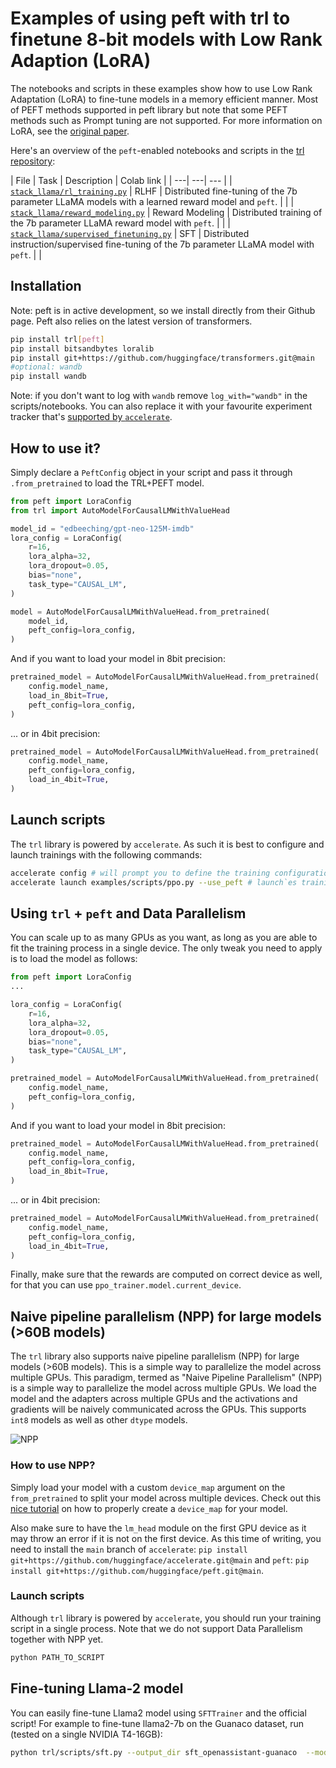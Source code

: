 # Examples of using peft with trl to finetune 8-bit models with Low Rank Adaption (LoRA)

The notebooks and scripts in these examples show how to use Low Rank Adaptation (LoRA) to fine-tune models in a memory efficient manner. Most of PEFT methods supported in peft library but note that some PEFT methods such as Prompt tuning are not supported.
For more information on LoRA, see the [original paper](https://huggingface.co/papers/2106.09685).

Here's an overview of the `peft`-enabled notebooks and scripts in the [trl repository](https://github.com/huggingface/trl/tree/main/examples):

| File | Task | Description | Colab link |
| ---| ---| --- |
| [`stack_llama/rl_training.py`](https://github.com/huggingface/trl/blob/main/examples/research_projects/stack_llama/scripts/rl_training.py) | RLHF | Distributed fine-tuning of the 7b parameter LLaMA models with a learned reward model and `peft`. |  |
| [`stack_llama/reward_modeling.py`](https://github.com/huggingface/trl/blob/main/examples/research_projects/stack_llama/scripts/reward_modeling.py) | Reward Modeling | Distributed training of the 7b parameter LLaMA reward model with `peft`. |  |
| [`stack_llama/supervised_finetuning.py`](https://github.com/huggingface/trl/blob/main/examples/research_projects/stack_llama/scripts/supervised_finetuning.py) | SFT | Distributed instruction/supervised fine-tuning of the 7b parameter LLaMA model with `peft`. |  |

## Installation

Note: peft is in active development, so we install directly from their Github page.
Peft also relies on the latest version of transformers.

```bash
pip install trl[peft]
pip install bitsandbytes loralib
pip install git+https://github.com/huggingface/transformers.git@main
#optional: wandb
pip install wandb
```

Note: if you don't want to log with `wandb` remove `log_with="wandb"` in the scripts/notebooks. You can also replace it with your favourite experiment tracker that's [supported by `accelerate`](https://huggingface.co/docs/accelerate/usage_guides/tracking).

## How to use it?

Simply declare a `PeftConfig` object in your script and pass it through `.from_pretrained` to load the TRL+PEFT model.

```python
from peft import LoraConfig
from trl import AutoModelForCausalLMWithValueHead

model_id = "edbeeching/gpt-neo-125M-imdb"
lora_config = LoraConfig(
    r=16,
    lora_alpha=32,
    lora_dropout=0.05,
    bias="none",
    task_type="CAUSAL_LM",
)

model = AutoModelForCausalLMWithValueHead.from_pretrained(
    model_id, 
    peft_config=lora_config,
)
```

And if you want to load your model in 8bit precision:

```python
pretrained_model = AutoModelForCausalLMWithValueHead.from_pretrained(
    config.model_name, 
    load_in_8bit=True,
    peft_config=lora_config,
)
```

... or in 4bit precision:

```python
pretrained_model = AutoModelForCausalLMWithValueHead.from_pretrained(
    config.model_name, 
    peft_config=lora_config,
    load_in_4bit=True,
)
```

## Launch scripts

The `trl` library is powered by `accelerate`. As such it is best to configure and launch trainings with the following commands:

```bash
accelerate config # will prompt you to define the training configuration
accelerate launch examples/scripts/ppo.py --use_peft # launch`es training
```

## Using `trl` + `peft` and Data Parallelism

You can scale up to as many GPUs as you want, as long as you are able to fit the training process in a single device. The only tweak you need to apply is to load the model as follows:

```python
from peft import LoraConfig
...

lora_config = LoraConfig(
    r=16,
    lora_alpha=32,
    lora_dropout=0.05,
    bias="none",
    task_type="CAUSAL_LM",
)

pretrained_model = AutoModelForCausalLMWithValueHead.from_pretrained(
    config.model_name, 
    peft_config=lora_config,
)
```

And if you want to load your model in 8bit precision:

```python
pretrained_model = AutoModelForCausalLMWithValueHead.from_pretrained(
    config.model_name, 
    peft_config=lora_config,
    load_in_8bit=True,
)
```

... or in 4bit precision:

```python
pretrained_model = AutoModelForCausalLMWithValueHead.from_pretrained(
    config.model_name, 
    peft_config=lora_config,
    load_in_4bit=True,
)
```

Finally, make sure that the rewards are computed on correct device as well, for that you can use `ppo_trainer.model.current_device`.

## Naive pipeline parallelism (NPP) for large models (>60B models)

The `trl` library also supports naive pipeline parallelism (NPP) for large models (>60B models). This is a simple way to parallelize the model across multiple GPUs.
This paradigm, termed as "Naive Pipeline Parallelism" (NPP) is a simple way to parallelize the model across multiple GPUs. We load the model and the adapters across multiple GPUs and the activations and gradients will be naively communicated across the GPUs. This supports `int8` models as well as other `dtype` models.

![NPP](https://huggingface.co/datasets/trl-lib/documentation-images/resolve/main/trl-npp.png)

### How to use NPP?

Simply load your model with a custom `device_map` argument on the `from_pretrained` to split your model across multiple devices. Check out this [nice tutorial](https://github.com/huggingface/blog/blob/main/accelerate-large-models.md) on how to properly create a `device_map` for your model.

Also make sure to have the `lm_head` module on the first GPU device as it may throw an error if it is not on the first device. As this time of writing, you need to install the `main` branch of `accelerate`: `pip install git+https://github.com/huggingface/accelerate.git@main` and `peft`: `pip install git+https://github.com/huggingface/peft.git@main`.

### Launch scripts

Although `trl` library is powered by `accelerate`, you should run your training script in a single process. Note that we do not support Data Parallelism together with NPP yet.

```bash
python PATH_TO_SCRIPT
```

## Fine-tuning Llama-2 model

You can easily fine-tune Llama2 model using `SFTTrainer` and the official script! For example to fine-tune llama2-7b on the Guanaco dataset, run (tested on a single NVIDIA T4-16GB):

```bash
python trl/scripts/sft.py --output_dir sft_openassistant-guanaco  --model_name meta-llama/Llama-2-7b-hf --dataset_name timdettmers/openassistant-guanaco --load_in_4bit --use_peft --per_device_train_batch_size 4 --gradient_accumulation_steps 2
```
